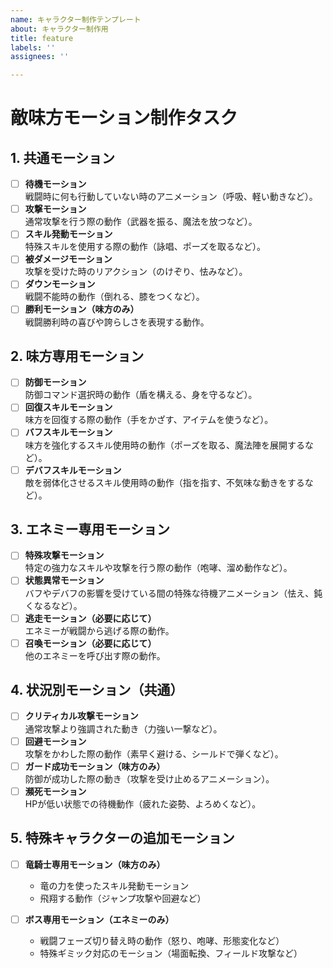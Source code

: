 ```yaml
---
name: キャラクター制作テンプレート
about: キャラクター制作用
title: feature
labels: ''
assignees: ''

---
```


# 敵味方モーション制作タスク

## **1. 共通モーション**
- [ ] **待機モーション**  
  戦闘時に何も行動していない時のアニメーション（呼吸、軽い動きなど）。
- [ ] **攻撃モーション**  
  通常攻撃を行う際の動作（武器を振る、魔法を放つなど）。
- [ ] **スキル発動モーション**  
  特殊スキルを使用する際の動作（詠唱、ポーズを取るなど）。
- [ ] **被ダメージモーション**  
  攻撃を受けた時のリアクション（のけぞり、怯みなど）。
- [ ] **ダウンモーション**  
  戦闘不能時の動作（倒れる、膝をつくなど）。
- [ ] **勝利モーション（味方のみ）**  
  戦闘勝利時の喜びや誇らしさを表現する動作。

## **2. 味方専用モーション**
- [ ] **防御モーション**  
  防御コマンド選択時の動作（盾を構える、身を守るなど）。
- [ ] **回復スキルモーション**  
  味方を回復する際の動作（手をかざす、アイテムを使うなど）。
- [ ] **バフスキルモーション**  
  味方を強化するスキル使用時の動作（ポーズを取る、魔法陣を展開するなど）。
- [ ] **デバフスキルモーション**  
  敵を弱体化させるスキル使用時の動作（指を指す、不気味な動きをするなど）。

## **3. エネミー専用モーション**
- [ ] **特殊攻撃モーション**  
  特定の強力なスキルや攻撃を行う際の動作（咆哮、溜め動作など）。
- [ ] **状態異常モーション**  
  バフやデバフの影響を受けている間の特殊な待機アニメーション（怯え、鈍くなるなど）。
- [ ] **逃走モーション（必要に応じて）**  
  エネミーが戦闘から逃げる際の動作。
- [ ] **召喚モーション（必要に応じて）**  
  他のエネミーを呼び出す際の動作。

## **4. 状況別モーション（共通）**
- [ ] **クリティカル攻撃モーション**  
  通常攻撃より強調された動き（力強い一撃など）。
- [ ] **回避モーション**  
  攻撃をかわした際の動作（素早く避ける、シールドで弾くなど）。
- [ ] **ガード成功モーション（味方のみ）**  
  防御が成功した際の動き（攻撃を受け止めるアニメーション）。
- [ ] **瀕死モーション**  
  HPが低い状態での待機動作（疲れた姿勢、よろめくなど）。

## **5. 特殊キャラクターの追加モーション**
- [ ] **竜騎士専用モーション（味方のみ）**  
  - 竜の力を使ったスキル発動モーション
  - 飛翔する動作（ジャンプ攻撃や回避など）

- [ ] **ボス専用モーション（エネミーのみ）**  
  - 戦闘フェーズ切り替え時の動作（怒り、咆哮、形態変化など）
  - 特殊ギミック対応のモーション（場面転換、フィールド攻撃など）
